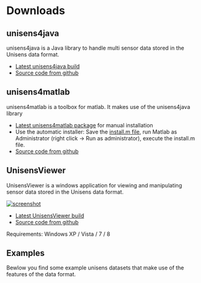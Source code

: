 # Downloads

## unisens4java

unisens4java is a Java library to handle multi sensor data stored in the Unisens data format.

* [Latest unisens4java build](downloads/unisens4java/unisens-2.1.10.zip)
* [Source code from github](https://github.com/Unisens/unisens4java)

## unisens4matlab

unisens4matlab is a toolbox for matlab. It makes use of the unisens4java library

* [Latest unisens4matlab package](downloads/unisens4matlab/unisenstoolbox_rev1272.zip) for manual installation
* Use the automatic installer: Save the [install.m file](downloads/unisens4matlab/unisens_install.m), run Matlab as Administrator (right click → Run as administrator), execute the install.m file.
* [Source code from github](https://github.com/Unisens/unisens4matlab)

## UnisensViewer

UnisensViewer is a windows application for viewing and manipulating sensor data stored in the Unisens data format.

[![screenshot](pics/unisensviewer.png)](pics/unisensviewer.png)

* [Latest UnisensViewer build](http://software.unisens.org/download/UnisensViewer/UnisensViewer_Setup.exe)
* [Source code from github](https://github.com/Unisens/UnisensViewer)

Requirements: Windows XP / Vista / 7 / 8

## Examples

Bewlow you find some example unisens datasets that make use of the features of the data format.